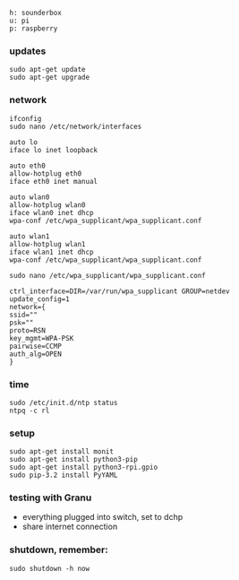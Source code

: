 
    h: sounderbox
    u: pi
    p: raspberry


### updates
    sudo apt-get update
    sudo apt-get upgrade

### network
    ifconfig
    sudo nano /etc/network/interfaces

    auto lo
    iface lo inet loopback

    auto eth0
    allow-hotplug eth0
    iface eth0 inet manual

    auto wlan0
    allow-hotplug wlan0
    iface wlan0 inet dhcp
    wpa-conf /etc/wpa_supplicant/wpa_supplicant.conf

    auto wlan1
    allow-hotplug wlan1
    iface wlan1 inet dhcp
    wpa-conf /etc/wpa_supplicant/wpa_supplicant.conf

    sudo nano /etc/wpa_supplicant/wpa_supplicant.conf

    ctrl_interface=DIR=/var/run/wpa_supplicant GROUP=netdev
    update_config=1
    network={
    ssid=""
    psk=""
    proto=RSN
    key_mgmt=WPA-PSK
    pairwise=CCMP
    auth_alg=OPEN
    }    


### time
    sudo /etc/init.d/ntp status
    ntpq -c rl

### setup
    sudo apt-get install monit
    sudo apt-get install python3-pip
    sudo apt-get install python3-rpi.gpio
    sudo pip-3.2 install PyYAML


### testing with Granu
- everything plugged into switch, set to dchp
- share internet connection

### shutdown, remember:
    sudo shutdown -h now


